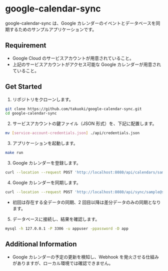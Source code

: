 # google-calendar-sync

google-calendar-sync は、Google カレンダーのイベントとデータベースを同期するためのサンプルアプリケーションです。

## Requirement

- Google Cloud のサービスアカウントが用意されていること。
- 上記のサービスアカウントがアクセス可能な Google カレンダーが用意されていること。

## Get Started

1. リポジトリをクローンします。

```sh
git clone https://github.com/takuoki/google-calendar-sync.git
cd google-calendar-sync
```

2. サービスアカウントの鍵ファイル（JSON 形式）を、下記に配置します。

```sh
mv [service-account-credentials.json] ./api/credentials.json
```

3. アプリケーションを起動します。

```sh
make run
```

3. Google カレンダーを登録します。

```sh
curl --location --request POST 'http://localhost:8080/api/calendars/sample@sample.com/?name=sample'
```

4. Google カレンダーを同期します。

```sh
curl --location --request POST 'http://localhost:8080/api/sync/sample@sample.com/'
```

- 初回は存在する全データの同期、2 回目以降は差分データのみの同期となります。

5. データベースに接続し、結果を確認します。

```sh
mysql -h 127.0.0.1 -P 3306 -u appuser -ppassword -D app
```

## Additional Information

- Google カレンダーの予定の更新を検知し、Webhook を発火させる仕組みがありますが、ローカル環境では確認できません。
